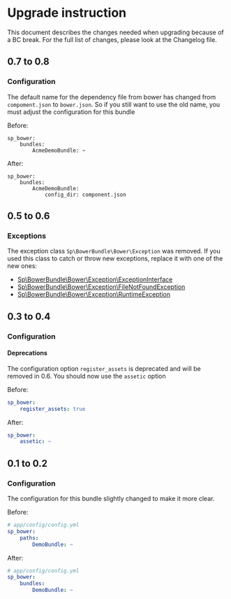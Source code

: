 Upgrade instruction
===================

This document describes the changes needed when upgrading because of a BC
break. For the full list of changes, please look at the Changelog file.

## 0.7 to 0.8

### Configuration

The default name for the dependency file from bower has changed from `compoment.json` to `bower.json`.
So if you still want to use the old name, you must adjust the configuration for this bundle

Before:

```
sp_bower:
    bundles:
        AcmeDemoBundle: ~
```

After:

```
sp_bower:
    bundles:
        AcmeDemoBundle:
            config_dir: component.json
```

## 0.5 to 0.6

### Exceptions

The exception class ```Sp\BowerBundle\Bower\Exception``` was removed.
If you used this class to catch or throw new exceptions, replace it with one of the new ones:

* [Sp\BowerBundle\Bower\Exception\ExceptionInterface](Bower/Exception/ExceptionInterface.php)
* [Sp\BowerBundle\Bower\Exception\FileNotFoundException](Bower/Exception/FileNotFoundException.php)
* [Sp\BowerBundle\Bower\Exception\RuntimeException](Bower/Exception/RuntimeException.php)

## 0.3 to 0.4

### Configuration

#### Deprecations

The configuration option ```register_assets``` is deprecated and will be removed in 0.6.
You should now use the ```assetic``` option

Before:

```yml
sp_bower:
    register_assets: true
```

After:

```yml
sp_bower:
    assetic: ~
```

## 0.1 to 0.2

### Configuration

The configuration for this bundle slightly changed to make it more clear.

Before:

```yml
# app/config/config.yml
sp_bower:
    paths:
        DemoBundle: ~
```

After:

```yml
# app/config/config.yml
sp_bower:
    bundles:
        DemoBundle: ~
```
